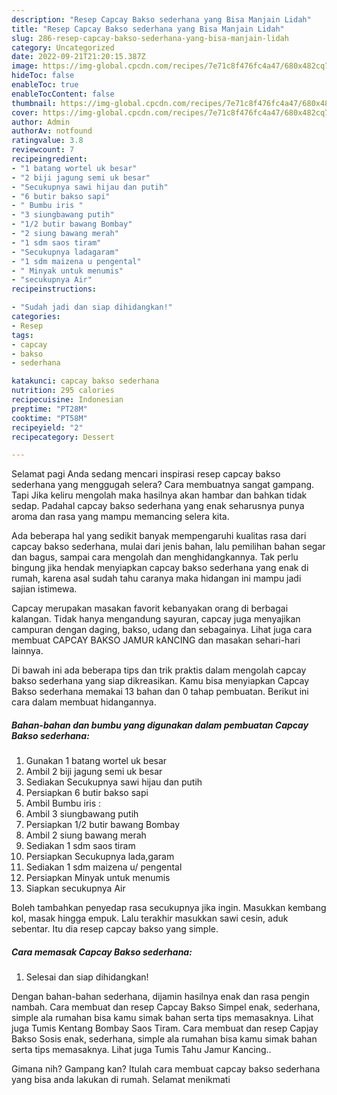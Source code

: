 ```yaml
---
description: "Resep Capcay Bakso sederhana yang Bisa Manjain Lidah"
title: "Resep Capcay Bakso sederhana yang Bisa Manjain Lidah"
slug: 286-resep-capcay-bakso-sederhana-yang-bisa-manjain-lidah
category: Uncategorized
date: 2022-09-21T21:20:15.387Z
image: https://img-global.cpcdn.com/recipes/7e71c8f476fc4a47/680x482cq70/capcay-bakso-sederhana-foto-resep-utama.jpg
hideToc: false
enableToc: true
enableTocContent: false
thumbnail: https://img-global.cpcdn.com/recipes/7e71c8f476fc4a47/680x482cq70/capcay-bakso-sederhana-foto-resep-utama.jpg
cover: https://img-global.cpcdn.com/recipes/7e71c8f476fc4a47/680x482cq70/capcay-bakso-sederhana-foto-resep-utama.jpg
author: Admin
authorAv: notfound
ratingvalue: 3.8
reviewcount: 7
recipeingredient:
- "1 batang wortel uk besar"
- "2 biji jagung semi uk besar"
- "Secukupnya sawi hijau dan putih"
- "6 butir bakso sapi"
- " Bumbu iris "
- "3 siungbawang putih"
- "1/2 butir bawang Bombay"
- "2 siung bawang merah"
- "1 sdm saos tiram"
- "Secukupnya ladagaram"
- "1 sdm maizena u pengental"
- " Minyak untuk menumis"
- "secukupnya Air"
recipeinstructions:

- "Sudah jadi dan siap dihidangkan!"
categories:
- Resep
tags:
- capcay
- bakso
- sederhana

katakunci: capcay bakso sederhana 
nutrition: 295 calories
recipecuisine: Indonesian
preptime: "PT28M"
cooktime: "PT58M"
recipeyield: "2"
recipecategory: Dessert

---
```



Selamat pagi Anda sedang mencari inspirasi resep capcay bakso sederhana yang menggugah selera? Cara membuatnya sangat gampang. Tapi Jika keliru mengolah maka hasilnya akan hambar dan bahkan tidak sedap. Padahal capcay bakso sederhana yang enak seharusnya punya aroma dan rasa yang mampu memancing selera kita.


Ada beberapa hal yang sedikit banyak mempengaruhi kualitas rasa dari capcay bakso sederhana, mulai dari jenis bahan, lalu pemilihan bahan segar dan bagus, sampai cara mengolah dan menghidangkannya. Tak perlu bingung jika hendak menyiapkan capcay bakso sederhana yang enak di rumah, karena asal sudah tahu caranya maka hidangan ini mampu jadi sajian istimewa.

Capcay merupakan masakan favorit kebanyakan orang di berbagai kalangan. Tidak hanya mengandung sayuran, capcay juga menyajikan campuran dengan daging, bakso, udang dan sebagainya. Lihat juga cara membuat CAPCAY BAKSO JAMUR kANCING dan masakan sehari-hari lainnya.


Di bawah ini ada beberapa tips dan trik praktis dalam mengolah capcay bakso sederhana yang siap dikreasikan. Kamu bisa menyiapkan Capcay Bakso sederhana memakai 13 bahan dan 0 tahap pembuatan. Berikut ini cara dalam membuat hidangannya.

<!--inarticleads1-->

##### Bahan-bahan dan bumbu yang digunakan dalam pembuatan Capcay Bakso sederhana:

1. Gunakan 1 batang wortel uk besar
1. Ambil 2 biji jagung semi uk besar
1. Sediakan Secukupnya sawi hijau dan putih
1. Persiapkan 6 butir bakso sapi
1. Ambil  Bumbu iris :
1. Ambil 3 siungbawang putih
1. Persiapkan 1/2 butir bawang Bombay
1. Ambil 2 siung bawang merah
1. Sediakan 1 sdm saos tiram
1. Persiapkan Secukupnya lada,garam
1. Sediakan 1 sdm maizena u/ pengental
1. Persiapkan  Minyak untuk menumis
1. Siapkan secukupnya Air


Boleh tambahkan penyedap rasa secukupnya jika ingin. Masukkan kembang kol, masak hingga empuk. Lalu terakhir masukkan sawi cesin, aduk sebentar. Itu dia resep capcay bakso yang simple. 

<!--inarticleads2-->

##### Cara memasak Capcay Bakso sederhana:


1. Selesai dan siap dihidangkan!

Dengan bahan-bahan sederhana, dijamin hasilnya enak dan rasa pengin nambah. Cara membuat dan resep Capcay Bakso Simpel enak, sederhana, simple ala rumahan bisa kamu simak bahan serta tips memasaknya. Lihat juga Tumis Kentang Bombay Saos Tiram. Cara membuat dan resep Capjay Bakso Sosis enak, sederhana, simple ala rumahan bisa kamu simak bahan serta tips memasaknya. Lihat juga Tumis Tahu Jamur Kancing.. 

Gimana nih? Gampang kan? Itulah cara membuat capcay bakso sederhana yang bisa anda lakukan di rumah. Selamat menikmati
